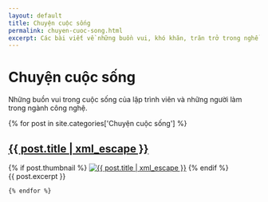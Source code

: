 ```yaml
---
layout: default
title: Chuyện cuộc sống
permalink: chuyen-cuoc-song.html
excerpt: Các bài viết về những buồn vui, khó khăn, trăn trở trong nghề lập trình
---
```


<div id="index">
  <div class="category_detail">
    <h1>Chuyện cuộc sống</h1>
    <p>Những buồn vui trong cuộc sống của lập trình viên và những người làm trong ngành công nghệ.</p>
  </div>
    {% for post in site.categories['Chuyện cuộc sống'] %}
    <article class="post" itemscope itemtype="http://schema.org/Article">
      <h1 itemprop="name"><a itemprop="url" href="{{ site.site_url }}{{ post.url }}" title="{{ post.title | xml_escape }}" >{{ post.title | xml_escape }}</a></h1>
      {% if post.thumbnail %}
      <a href="{{ post.url }}"><img itemprop="image" src="{{ site.site_url }}/images/{{ post.thumbnail }}" alt="{{ post.title | xml_escape }}" class="post_thumbnail"></a>
      {% endif %}
      <div class="excerpt" itemprop="description">
        {{ post.excerpt }}
      </div>
      <div class="clear"></div>
    </article>

    {% endfor %}

</div>
